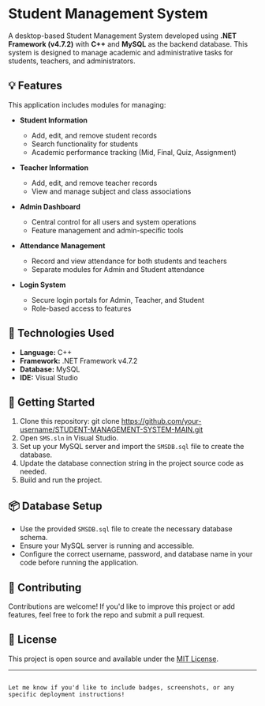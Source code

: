 # Student Management System

A desktop-based Student Management System developed using **.NET Framework (v4.7.2)** with **C++** and **MySQL** as the backend database. This system is designed to manage academic and administrative tasks for students, teachers, and administrators.

## 💡 Features

This application includes modules for managing:

- **Student Information**
  - Add, edit, and remove student records
  - Search functionality for students
  - Academic performance tracking (Mid, Final, Quiz, Assignment)

- **Teacher Information**
  - Add, edit, and remove teacher records
  - View and manage subject and class associations

- **Admin Dashboard**
  - Central control for all users and system operations
  - Feature management and admin-specific tools

- **Attendance Management**
  - Record and view attendance for both students and teachers
  - Separate modules for Admin and Student attendance

- **Login System**
  - Secure login portals for Admin, Teacher, and Student
  - Role-based access to features

## 🧰 Technologies Used

- **Language:** C++  
- **Framework:** .NET Framework v4.7.2  
- **Database:** MySQL  
- **IDE:** Visual Studio  

## 🚀 Getting Started

1. Clone this repository: git clone https://github.com/your-username/STUDENT-MANAGEMENT-SYSTEM-MAIN.git
2. Open `SMS.sln` in Visual Studio.
3. Set up your MySQL server and import the `SMSDB.sql` file to create the database.
4. Update the database connection string in the project source code as needed.
5. Build and run the project.

## 📦 Database Setup

* Use the provided `SMSDB.sql` file to create the necessary database schema.
* Ensure your MySQL server is running and accessible.
* Configure the correct username, password, and database name in your code before running the application.

## 🤝 Contributing

Contributions are welcome! If you'd like to improve this project or add features, feel free to fork the repo and submit a pull request.

## 📄 License
This project is open source and available under the [MIT License](LICENSE).

---

```

Let me know if you'd like to include badges, screenshots, or any specific deployment instructions!
```
